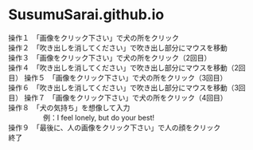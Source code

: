 # SusumuSarai.github.io
操作１　「画像をクリック下さい」で犬の所をクリック                   
操作２　「吹き出しを消してください」で吹き出し部分にマウスを移動  
操作３　「画像をクリック下さい」で犬の所をクリック（2回目）            
操作４　「吹き出しを消してください」で吹き出し部分にマウスを移動（2回目） 
操作５　「画像をクリック下さい」で犬の所をクリック（3回目）                        
操作６　「吹き出しを消してください」で吹き出し部分にマウスを移動（3回目） 
操作７　「画像をクリック下さい」で犬の所をクリック（4回目）                   
操作８　「犬の気持ち」を想像して入力                                    
　　　　　例：I feel lonely, but do your best!                       
操作９　「最後に、人の画像をクリック下さい」で人の顔をクリック         
終了  
